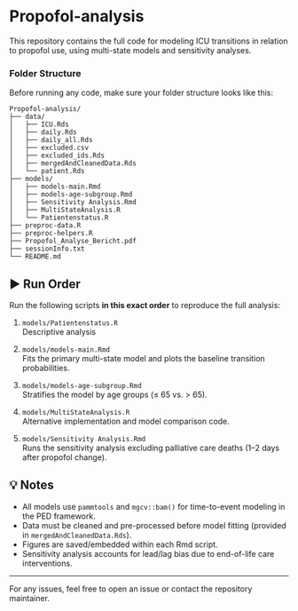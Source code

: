 # Propofol-analysis
This repository contains the full code for modeling ICU transitions in relation to propofol use, using multi-state models and sensitivity analyses.

### Folder Structure

Before running any code, make sure your folder structure looks like this:

```text
Propofol-analysis/
├── data/
│   ├── ICU.Rds
│   ├── daily.Rds
│   ├── daily_all.Rds
│   ├── excluded.csv
│   ├── excluded_ids.Rds
│   ├── mergedAndCleanedData.Rds
│   └── patient.Rds
├── models/
│   ├── models-main.Rmd
│   ├── models-age-subgroup.Rmd
│   ├── Sensitivity Analysis.Rmd
│   ├── MultiStateAnalysis.R
│   └── Patientenstatus.R
├── preproc-data.R
├── preproc-helpers.R
├── Propofol_Analyse_Bericht.pdf
├── sessionInfo.txt
└── README.md
```

## ▶️ Run Order

Run the following scripts **in this exact order** to reproduce the full analysis:

1. `models/Patientenstatus.R`  
   Descriptive analysis

2. `models/models-main.Rmd`  
   Fits the primary multi-state model and plots the baseline transition probabilities.

3. `models/models-age-subgroup.Rmd`  
   Stratifies the model by age groups (≤ 65 vs. > 65).

4. `models/MultiStateAnalysis.R`  
   Alternative implementation and model comparison code.

5. `models/Sensitivity Analysis.Rmd`  
   Runs the sensitivity analysis excluding palliative care deaths (1–2 days after propofol change).

## 💡 Notes

- All models use `pammtools` and `mgcv::bam()` for time-to-event modeling in the PED framework.
- Data must be cleaned and pre-processed before model fitting (provided in `mergedAndCleanedData.Rds`).
- Figures are saved/embedded within each Rmd script.
- Sensitivity analysis accounts for lead/lag bias due to end-of-life care interventions.

---

For any issues, feel free to open an issue or contact the repository maintainer.
